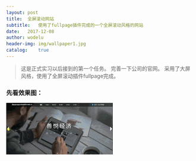 ```yaml
---
layout:	post
title:	全屏滚动网站
subtitle:	使用了fullpage插件完成的一个全屏滚动风格的网站
date:	2017-12-08
author:	wodelu
header-img: img/wallpaper1.jpg
catalog:	true
---
```


> 这是正式实习以后接到的第一个任务。
> 完善一下公司的官网。
> 采用了大屏风格，使用了全屏滚动插件fullpage完成。
> 


### 先看效果图：
![](img/in-post/essay/fullpage.gif)

